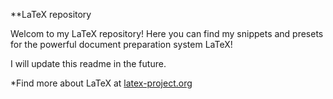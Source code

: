 **LaTeX repository

Welcom to my LaTeX repository! 
Here you can find my snippets and presets for the powerful document preparation system
LaTeX! 

I will update this readme in the future.

*Find more about LaTeX at <a href="http://latex-project.org/"> latex-project.org </a> 

